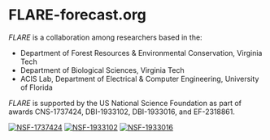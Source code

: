 # FLARE-forecast.org

*FLARE* is a collaboration among researchers based in the:
- Department of Forest Resources & Environmental Conservation, Virginia Tech
- Department of Biological Sciences, Virginia Tech
- ACIS Lab, Department of Electrical & Computer Engineering, University of Florida

*FLARE* is supported by the US National Science Foundation as part of awards CNS-1737424, DBI-1933102, DBI-1933016, and EF-2318861. 

[![NSF-1737424](https://img.shields.io/badge/NSF-1737424-blue.svg)](https://www.nsf.gov/awardsearch/showAward?AWD_ID=1737424)
[![NSF-1933102](https://img.shields.io/badge/NSF-1933102-blue.svg)](https://www.nsf.gov/awardsearch/showAward?AWD_ID=1933102)
[![NSF-1933016](https://img.shields.io/badge/NSF-1933016-blue.svg)](https://www.nsf.gov/awardsearch/showAward?AWD_ID=1933016)
